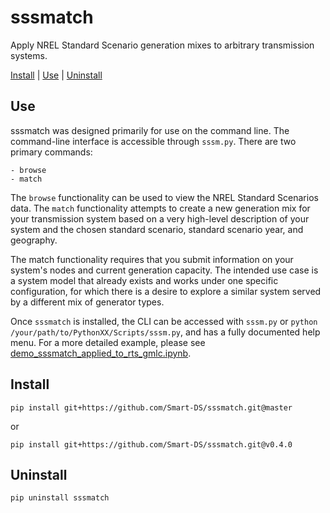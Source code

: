 # sssmatch

Apply NREL Standard Scenario generation mixes to arbitrary transmission systems.

[Install](#install) | [Use](#use) | [Uninstall](#uninstall)


## Use

sssmatch was designed primarily for use on the command line. The command-line 
interface is accessible through `sssm.py`. There are two primary commands:

    - browse
    - match

The `browse` functionality can be used to view the NREL Standard Scenarios data. 
The `match` functionality attempts to create a new generation mix for your 
transmission system based on a very high-level description of your system and 
the chosen standard scenario, standard scenario year, and geography.

The match functionality requires that you submit information on your system's 
nodes and current generation capacity. The intended use case is a system model 
that already exists and works under one specific configuration, for which there 
is a desire to explore a similar system served by a different mix of generator 
types. 

Once `sssmatch` is installed, the CLI can be accessed with `sssm.py` or 
`python /your/path/to/PythonXX/Scripts/sssm.py`, and has a fully documented help 
menu. For a more detailed example, please see 
[demo_sssmatch_applied_to_rts_gmlc.ipynb](https://github.com/Smart-DS/demos/blob/master/demo_sssmatch_applied_to_rts_gmlc.ipynb).


## Install

```
pip install git+https://github.com/Smart-DS/sssmatch.git@master
```

or

```
pip install git+https://github.com/Smart-DS/sssmatch.git@v0.4.0
```


## Uninstall

```
pip uninstall sssmatch
```
